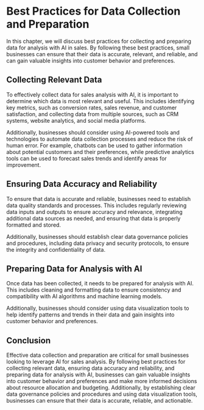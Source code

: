 Best Practices for Data Collection and Preparation
==============================================================================================================

In this chapter, we will discuss best practices for collecting and preparing data for analysis with AI in sales. By following these best practices, small businesses can ensure that their data is accurate, relevant, and reliable, and can gain valuable insights into customer behavior and preferences.

Collecting Relevant Data
------------------------

To effectively collect data for sales analysis with AI, it is important to determine which data is most relevant and useful. This includes identifying key metrics, such as conversion rates, sales revenue, and customer satisfaction, and collecting data from multiple sources, such as CRM systems, website analytics, and social media platforms.

Additionally, businesses should consider using AI-powered tools and technologies to automate data collection processes and reduce the risk of human error. For example, chatbots can be used to gather information about potential customers and their preferences, while predictive analytics tools can be used to forecast sales trends and identify areas for improvement.

Ensuring Data Accuracy and Reliability
--------------------------------------

To ensure that data is accurate and reliable, businesses need to establish data quality standards and processes. This includes regularly reviewing data inputs and outputs to ensure accuracy and relevance, integrating additional data sources as needed, and ensuring that data is properly formatted and stored.

Additionally, businesses should establish clear data governance policies and procedures, including data privacy and security protocols, to ensure the integrity and confidentiality of data.

Preparing Data for Analysis with AI
-----------------------------------

Once data has been collected, it needs to be prepared for analysis with AI. This includes cleaning and formatting data to ensure consistency and compatibility with AI algorithms and machine learning models.

Additionally, businesses should consider using data visualization tools to help identify patterns and trends in their data and gain insights into customer behavior and preferences.

Conclusion
----------

Effective data collection and preparation are critical for small businesses looking to leverage AI for sales analysis. By following best practices for collecting relevant data, ensuring data accuracy and reliability, and preparing data for analysis with AI, businesses can gain valuable insights into customer behavior and preferences and make more informed decisions about resource allocation and budgeting. Additionally, by establishing clear data governance policies and procedures and using data visualization tools, businesses can ensure that their data is accurate, reliable, and actionable.
